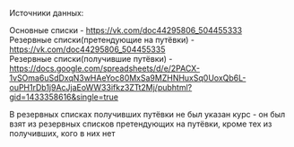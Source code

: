 Источники данных:

Основные списки - https://vk.com/doc44295806_504455333  
Резервные списки(претендующие на путёвки) - https://vk.com/doc44295806_504455335  
Резервные списки(получившие путёвки) - https://docs.google.com/spreadsheets/d/e/2PACX-1vSOma6uSdDxqN3wHAeYoc80MxSa9MZHNHuxSq0UoxQb6L-ouPH1rDb1j9AcJjaEoWW33ifkz3ZTt2Mj/pubhtml?gid=1433358616&single=true

В резервных списках получивших путёвки не был указан курс - он был взят из резервных списков претендующих на путёвки, кроме тех из получивших, кого в них нет